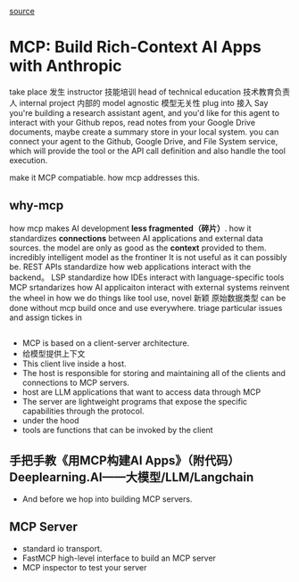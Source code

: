 [source](https://www.bilibili.com/video/BV1WtECzZEpa/?spm_id_from=333.337.search-card.all.click&vd_source=3d50341f547faf8df242a214b04f2d86)

# MCP: Build Rich-Context AI Apps with Anthropic

take place 发生
instructor 技能培训 
head of technical education  技术教育负责人
internal project 内部的
model agnostic 模型无关性
plug into  接入
Say you're building a research assistant agent, and you'd like for this agent to interact with your Github
repos, read notes from your Google Drive documents, 
maybe create a summary store in your local system.
you can connect your agent to the Github, Google Drive,
and File System service, which will provide the tool or the API call definition and also handle the tool execution.

make it MCP compatiable.
how mcp addresses this.

## why-mcp
how mcp makes AI development **less fragmented（碎片）**.
how it standardizes **connections** between AI applications and external data sources.
the model are only as good as the **context** provided to them.
incredibly intelligent model  as the frontiner
It is not useful as it can possibly be.
REST APIs standardize how web applications interact with the backend。
LSP standardize how IDEs interact with language-specific tools 
MCP srtandarizes how AI applicaiton interact with external systems
reinvent the wheel in how we do things like tool use,
novel 新颖 原始数据类型
can be done without mcp 
build once and use everywhere.
triage particular issues and assign tickes in 

## 
- MCP is based on a client-server architecture.
- 给模型提供上下文
- This client live inside a host.
- The host is responsible for storing and maintaining all of the clients and connections to MCP servers.
- host are LLM applications that want to access data through MCP
- The server are lightweight programs that expose the specific capabilities through the protocol.
- under the hood
- tools are functions that can be invoked by the client  

## 手把手教《用MCP构建AI Apps》（附代码）Deeplearning.AI——大模型/LLM/Langchain
- And before we hop into building MCP servers.

## MCP Server
- standard io transport.
- FastMCP high-level interface to build an MCP server
- MCP inspector to test your server